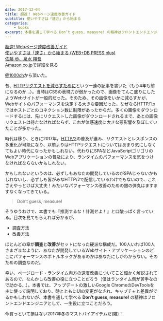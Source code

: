 ```yaml
---
date: 2017-12-04
title: 超速！ Webページ速度改善ガイド
subtitle: 使いやすさは「速さ」から始まる
categories: 
    - books
excerpt: 本書を通して学べる Don’t guess, measure! の精神はフロントエンドエンジニアとして、一生役に立つことだろう。
---
```


<div class="__media"><a href="https://www.amazon.co.jp/dp/477419400X/?tag=warikiru-22" target="_blank" rel="noopener">
<img src="https://images-na.ssl-images-amazon.com/images/I/514Ksy1fNTL._SX350_BO1,204,203,200_.jpg" alt="" class="__media__image">
<div class="__media__body">
    <div>超速!  Webページ速度改善ガイド<br>使いやすさは「速さ」から始まる (WEB+DB PRESS plus)</div>
    <div class="__media__text">佐藤 歩、泉水 翔吾</div>
    <div>Amazon.co.jpで詳細を見る</div>
</div>
</a></div>

[@1000ch](//twitter.com/1000ch)から頂いた。

昔、[HTTPリクエストを減らすために](/mol/log/reduce-http-requests-overview/)という一連の記事を書いた（もう4年も前になるのか...）。当時はCSSの表現力が弱かったので、画像をてんこ盛りにしたようWebサイトが一般的だった。そのため、その画像をいかに減らすかが、Webサイトのパフォーマンスを決定する大きな要因だった。なぜならHTTP/1.xではホストごとのコネクション数に制限があったからだ。多くの画像をダウンロードするには、先にリクエストした画像がダウンロードされるまで、あとの画像リクエストは待たなければならず、これが体感速度に大きな悪影響を及ぼしていたことが多かった。

時代は移り、ときに2017年。[HTTP/2](//developers.google.com/web/fundamentals/performance/http2/?hl=ja)の普及が進み、リクエストとレスポンスの多重化が可能になり、以前よりはHTTPリクエストについてはあまり気にしなくてもよい時代になったかもしれない。代わりにSPAなどJavaScriptゴリゴリのWebアプリケーションの普及により、ランタイムのパフォーマンスを気をつけなければならないかもしれない。

かもしれないというのは、必ずしもあなたの開発しているのがSPAじゃないかもしれないし、必ずしも皆がみなHTTP/2で配信しているわけでもないので、これさえやっとけば大丈夫！みたいなパフォーマンス改善のための銀の弾丸はますますなくなってきている。

> Don’t guess, measure!

そうゆうわけで、本書でも『推測するな！計測せよ！』と口酸っぱく言っている。目次を見てもらえれば分かるが、

- 調査方法
- 改善方法

ほとんどの章が**調査**と**改善**がセットになった硬派な構成だ。100人いれば100人さまざまなように、あなたが開発しているWebサイト・アプリケーションのどこにパフォーマンスのボトルネックがあるのかはあなたにしかわからない。そのための調査なのだ。

幸い、ページロード・ランタイム両方の速度改善についてこと細かく解説されてあるので、なんかしら改善の役に立つことだろう（僕はランタイム側が苦手なので助かる...）。本書では、アップデートの激しいGoogle ChromeのDevToolsを主に使って説明しており、時とともにUIの変更がなされ、キャプチャと差異がでるかもしれないが、本書を通して学べる **Don’t guess, measure!** の精神はフロントエンドエンジニアとして、一生役に立つことだろう。

今買っといて損はない2017年冬のマストバイアイテムだ(雑)！
